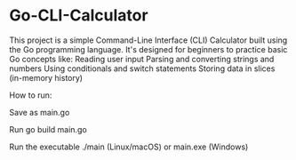 # Go-CLI-Calculator
This project is a simple Command-Line Interface (CLI) Calculator built using the Go programming language. It's designed for beginners to practice basic Go concepts like:  Reading user input  Parsing and converting strings and numbers  Using conditionals and switch statements  Storing data in slices (in-memory history)


How to run:

Save as main.go

Run go build main.go

Run the executable ./main (Linux/macOS) or main.exe (Windows)